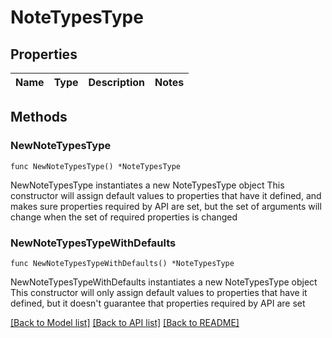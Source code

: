 # NoteTypesType

## Properties

Name | Type | Description | Notes
------------ | ------------- | ------------- | -------------

## Methods

### NewNoteTypesType

`func NewNoteTypesType() *NoteTypesType`

NewNoteTypesType instantiates a new NoteTypesType object
This constructor will assign default values to properties that have it defined,
and makes sure properties required by API are set, but the set of arguments
will change when the set of required properties is changed

### NewNoteTypesTypeWithDefaults

`func NewNoteTypesTypeWithDefaults() *NoteTypesType`

NewNoteTypesTypeWithDefaults instantiates a new NoteTypesType object
This constructor will only assign default values to properties that have it defined,
but it doesn't guarantee that properties required by API are set


[[Back to Model list]](../README.md#documentation-for-models) [[Back to API list]](../README.md#documentation-for-api-endpoints) [[Back to README]](../README.md)


